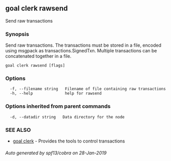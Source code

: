 ## goal clerk rawsend

Send raw transactions

### Synopsis

Send raw transactions.  The transactions must be stored in a file,
encoded using msgpack as transactions.SignedTxn. Multiple transactions
can be concatenated together in a file.

```
goal clerk rawsend [flags]
```

### Options

```
  -f, --filename string   Filename of file containing raw transactions
  -h, --help              help for rawsend
```

### Options inherited from parent commands

```
  -d, --datadir string   Data directory for the node
```

### SEE ALSO

* [goal clerk](goal_clerk.md)	 - Provides the tools to control transactions 

###### Auto generated by spf13/cobra on 28-Jan-2019
